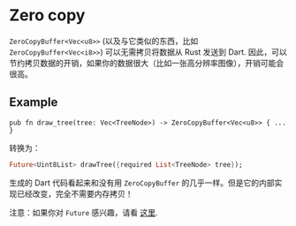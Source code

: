 # Zero copy

`ZeroCopyBuffer<Vec<u8>>` (以及与它类似的东西，比如 `ZeroCopyBuffer<Vec<i8>>`) 可以无需拷贝将数据从
Rust 发送到 Dart. 因此，可以节约拷贝数据的开销，如果你的数据很大（比如一张高分辨率图像），开销可能会很高。

## Example

```rust,noplayground
pub fn draw_tree(tree: Vec<TreeNode>) -> ZeroCopyBuffer<Vec<u8>> { ... }
```

转换为：

```Dart
Future<Uint8List> drawTree({required List<TreeNode> tree});
```

生成的 Dart 代码看起来和没有用 `ZeroCopyBuffer` 的几乎一样。但是它的内部实现已经改变，完全不需要内存拷贝！

注意：如果你对 `Future` 感兴趣，请看 [这里](async_dart.md).
